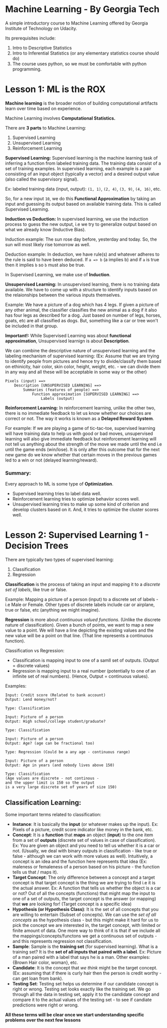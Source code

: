 # Machine Learning - By Georgia Tech

A simple introductory course to Machine Learning offered by Georgia Institute of Technology on Udacity. 

Its prerequisites include: 
1. Intro to Descriptive Statistics
2. Intro to Inferential Statistics (or any elementary statistics course should do)
3. The course uses python, so we must be comfortable with python programming.

# Lesson 1: ML is the ROX

**Machine learning** is the broader notion of building computational artifacts learn over time based on experience.

Machine Learning involves **Computational Statistics.**

There are **3 parts** to Machine Learning:
1. Supervised Learning
2. Unsupervised Learning
3. Reinforcement Learning

**Supervised Learning:** Supervised learning is the machine learning task of inferring a function from labeled training data. The training data consist of a set of training examples. In supervised learning, each example is a pair consisting of an input object (typically a vector) and a desired output value (also called the supervisory signal).

Ex: labeled training data (input, output): `(1, 1)`, `(2, 4)`, `(3, 9)`, `(4, 16)`, etc.

So, for a new input `10`, we do this **Functional Approximation** by taking an input and guessing its output based on available training data. This is called Supervised Learning.

**Induction vs Deduction:** In supervised learning, we use the induction process to guess the new output, i.e we try to generalize output based on what we already know (Inductive Bias).

Induction example: The sun rose day before, yesterday and today. So, the sun will most likely rise tomorrow as well.

Deduction example: In deduction, we have rule(s) and whatever adheres to the rule is said to have been deduced. If `a => b` (a implies b) and if `a` is true then it implies `b` so `b` must also be true.

In Supervised Learning, we make use of **Induction**.

**Unsupervised Learning:** In unsupervised learning, there is no training data available. We have to come up with a structure to identify inputs based on the relaionships between the various inputs themselves. 

Example: We have a picture of a dog which has 4 legs. If given a picture of any other animal, the classifier classifies the new animal as a dog if it also has four legs as described for a dog. Just based on number of legs, horses, goats, etc are all classified as dogs. But, something like a car or tree won't be included in that group.

**Important!:** While Supervised Learning was about **functional approximation**, Unsupervised learnign is about **Description**.

We can combine the descriptive nature of unsupervised learning and the labeling mechanism of supervised learning: (Ex: Assume that we are trying to identify people from pictures and hence try to divide/classify them based on ethinicity, hair color, skin color, height, weight, etc. - we can divide them in any way and all these will be acceptable in some way or the other)

```
Pixels (input) ==> 
    Description [UNSUPERVISED LEARNING] ==> 
        Summaries (features of people) ==>
            Function approximation [SUPERVISED LEARNING] ==> 
                Labels (output)
```

**Reinforcement Learning:** In reinforcement learning, unlike the other two, there is no immediate feedback to let us know whether our choices are correct or not. The way it works is known as a **Delayed Reward System**.

For example: If we are playing a game of tic-tac-toe, supervised learning will have training data to help us with good or bad moves, unsupervised learning will also give immediate feedback but reinforcement learning will not tell us anything about the strength of the move we made until the end i.e until the game ends (win/lose). It is only after this outcome that for the next new game do we know whether that certain moves in the previous games led to a win or not (delayed learning/reward).

### Summary:
Every approach to ML is some type of **Optimization**.

- Supervised learning tries to label data well.
- Reinforcement learning tries to optimize behavior scores well.
- Unsupervised learning tries to make up some kind of criterion and develop clusters based on it. And, it tries to optimize the cluster scores well.

# Lesson 2: Supervised Learning 1 - Decision Trees

There are typically two types of supervised learning:
1. Classification
2. Regression

**Classification** is the process of taking an input and mapping it to a *discrete set of labels*, like true or false.

Example: Mapping a picture of a person (input) to a discrete set of labels - i.e Male or Female. Other types of discrete labels include car or airplane, true or false, etc (anything we might imagine).

**Regression** is more about *continuous valued functions*. (Unlike the discrete nature of classification). Given a bunch of points, we want to map a new value to a point. We will have a line depicting the existing values and the new value will be a point on that line. (That line represents a continuous function).

Classification vs Regression:
- Classification is mapping input to one of a samll set of outputs. (Output = discrete values)
- Regression is mapping input to a real number (potentially to one of an infinite set of real numbers). (Hence, Output = continuous values).

Examples:
```
Input: Credit score (Related to bank account)
Output: Lend money/not?

Type: Classification
```

```
Input: Picture of a person
Output: High school/college student/graduate?

Type: Classification
```

```
Input: Picture of a person
Output: Age? (age can be fractional too)

Type: Regression (Could be a any age - continuous range)
```

```
Input: Picture of a person
Output: Age in years (and nobody lives above 150)

Type: Classification 
(Age values are discrete - not continous - 
and the upper limit is 150 so the output 
is a very large discrete set of years of size 150)
```

## Classification Learning:
Some important terms related to classification:
- **Instance**: It is basically the **input** (or whatever makes up the input). Ex: Pixels of a picture, credit score indicator like money in the bank, etc.
- **Concept**: It is a **function** that **maps** an object (**input**) to the one item from a set of **outputs** (discrete set of values in case of classification). Ex: You are given an object and you need to tell us whether it is a car or not. (Usually, we deal with binary outputs in classification - like true or false - although we can work with more values as well). Intuitively, a concept is an idea and the function here represents that idea (Ex: maleness or femaleness of a person based on his picture - the function tells us that / maps it).
- **Target Concept**: The only difference between a concept and a target concept is that target concept is the thing we are trying to find i.e it is the actual answer. Ex: A function that tells us whether the object is a car or not? Out of all the concepts (functions) that might map the input to one of a set of outputs, the target concept is the answer (or mapping) that **we** are looking for! (Target concept is a specific idea)
- **Hypothesis (or Hypothesis Class)**: It is the set of all concepts that you are willing to entertain (Subset of concepts). We can use the *set of all concepts* as the hypothesis class - but this might make it hard for us to pick the concept we are interested in, the target concept, with limited or finite amount of data. One more way to think of it is that if we include all the mappings/concepts/functons we get a continuous set of outputs - and this represents regression not classification. 
- **Sample**: Sample is the **training set** (for supervised learning). What is a training set? It is the **set of all inputs that paired with a label**. Ex: Picture of a man paired with a label that says he is a man. Other examples: {Brown Hair color, woman}, etc.
- **Candidate**: It is the concept that *we think* might be the target concept. (Ex: assuming that if there is curly hair then the person is credit worthy - can get loan from bank).
- **Testing Set**: Testing set helps us determine if our candidate concept is right or wrong. Testing set looks exactly like the training set. We go through all the data in testing set, apply it to the candidate concept and compare it to the actual values of the testing set - to see if candiate predictions were right or wrong.

**All these terms will be clear once we start understanding specific problems over the next few lessons**

